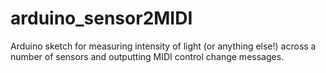 # arduino_sensor2MIDI
Arduino sketch for measuring intensity of light (or anything else!) across a number of sensors and outputting MIDI control  change messages.
